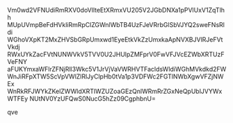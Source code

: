 Vm0wd2VFNUdiRmRXV0doVllteEtXRmxVU205V2JGbDNXa1pPVlUxV1ZqTlhh
MUpUVmpBeFdHVkliRmRpClZGWnlWbTB4UzFJeVRrbGlSbVJYQ2sweFNsRldi
WGhoVXpKT2MxZHVSbGRpUmxwd1EyeEtkVkZzUmxkaApNVXBJVlRJeFVtVkdj
RWxUYkZacFVtNUNWVkV5TVV0U2JHUlpZMFprV0FwVFJVcEZWbXRTUzFVeFNY
aFUKYmxaWFlrZFNjRll3Wkc5V1JrVjVaVWRHVTFacldsWldiWGhMVkdkd2FW
WnJiRFpXTW5ScVpVWlZlRlJyClpHb0tVa1p3VDFWc2FGTlNWbXgwVFZjNWEx
WnRkRFJWYkZKelZWWldXRTlWZUZoaGEzQnlWRmRrZGxNeQpUblJVYWxWTFEy
NUtNV0YzUFQwS0NucG5hZz09CgphbnU=

qve